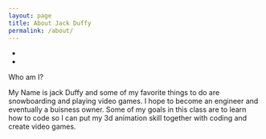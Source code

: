 ```yaml
---
layout: page
title: About Jack Duffy
permalink: /about/
---
```

-
-


Who am I?

My Name is jack Duffy and some of my favorite things to do are snowboarding and playing video games. I hope to become an engineer and eventually a buisness owner. Some of my goals in this class are to learn how to code so I can put my 3d animation skill together with coding and create video games.
